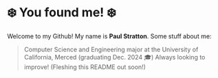 # ❄️ **You found me!** ❄️
Welcome to my Github! My name is __Paul Stratton__. Some stuff about me:
> Computer Science and Engineering major at the University of California, Merced (graduating Dec. 2024 🎓)
Always looking to improve! (Fleshing this README out soon!)
<!--
**PaulStratton56/PaulStratton56** is a ✨ _special_ ✨ repository because its `README.md` (this file) appears on your GitHub profile.

Here are some ideas to get you started:

- 🔭 I’m currently working on ...
- 🌱 I’m currently learning ...
- 👯 I’m looking to collaborate on ...
- 🤔 I’m looking for help with ...
- 💬 Ask me about ...
- 📫 How to reach me: ...
- 😄 Pronouns: ...
- ⚡ Fun fact: ...
-->
